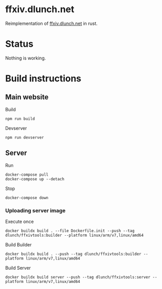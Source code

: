 # ffxiv.dlunch.net

Reimplementation of [ffxiv.dlunch.net](ffxiv.dlunch.net) in rust.

# Status

Nothing is working.

# Build instructions

## Main website

Build

```
npm run build
```

Devserver

```
npm run devserver
```

## Server

Run

```
docker-compose pull
docker-compose up --detach
```

Stop

```
docker-compose down
```

### Uploading server image

Execute once

```
docker buildx build . --file Dockerfile.init --push --tag dlunch/ffxivtools:builder --platform linux/arm/v7,linux/amd64
```

Build Builder

```
docker buildx build . --push --tag dlunch/ffxivtools:builder --platform linux/arm/v7,linux/amd64
```

Build Server

```
docker buildx build server --push --tag dlunch/ffxivtools:server --platform linux/arm/v7,linux/amd64
```
